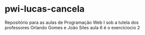 # pwi-lucas-cancela
Repositório para as aulas de Programação Web I sob a tutela dos professores Orlando Gomes e João Siles
aula 6 é o exercíciocio 2
